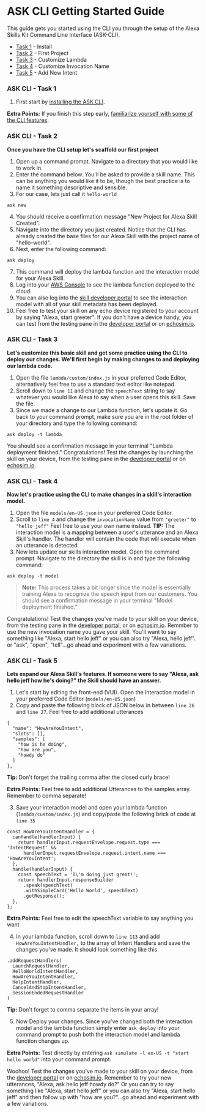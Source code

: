 # ASK CLI Getting Started Guide

This guide gets you started using the CLI you through the setup of the Alexa Skills Kit Command Line Interface (ASK-CLI).

* [Task 1](#ASK%20CLI%20-%20Task%201) - Install
* [Task 2](#ASK%20CLI%20-%20Task%202) - First Project
* [Task 3](#ASK%20CLI%20-%20Task%203) - Customize Lambda
* [Task 4](#ASK%20CLI%20-%20Task%204) - Customize Invocation Name
* [Task 5](#ASK%20CLI%20-%20Task%205) - Add New Intent

### ASK CLI - Task 1
1. First start by [installing the ASK CLI](https://developer.amazon.com/docs/smapi/quick-start-alexa-skills-kit-command-line-interface.html).

**Extra Points:** If you finish this step early, [familiarize yourself with some of the CLI features](https://developer.amazon.com/docs/smapi/ask-cli-command-reference.html).

### ASK CLI - Task 2
**Once you have the CLI setup let's scaffold our first project**
1. Open up a command prompt. Navigate to a directory that you would like to work in.
1. Enter the command below. You'll be asked to provide a skill name. This can be anything you would like it to be, though the best practice is to name it something descriptive and sensible.
1. For our case, lets just call it `hello-world`
```
ask new
```
4. You should receive a confirmation message "New Project for Alexa Skill Created".
1. Navigate into the directory you just created. Notice that the CLI has already created the base files for our Alexa Skill with the project name of "hello-world".
1. Next, enter the following command:
```
ask deploy
```
7. This command will deploy the lambda function and the interaction model for your Alexa Skill.
1. Log into your [AWS Console](https://aws.amazon.com/lambda/) to see the lambda function deployed to the cloud.
1. You can also log into the [skill developer portal](https://developer.amazon.com/alexa/console/ask) to see the interaction model with all of your skill metadata has been deployed.
1. Feel free to test your skill on any echo device registered to your account by saying "Alexa, start greeter". If you don't have a device handy, you can test from the testing pane in the [developer portal](https://developer.amazon.com/alexa/console/ask) or on [echosim.io](https://www.echosim.io).

### ASK CLI - Task 3
**Let's customize this basic skill and get some practice using the CLI to deploy our changes. We'll first begin by making changes to and deploying our lambda code.**
1. Open the file `lambda/custom/index.js` in your preferred Code Editor, alternatively feel free to use a standard text editor like notepad.
1. Scroll down to `line 11` and change the `speechText` string to say whatever you would like Alexa to say when a user opens this skill. Save the file.
1. Since we made a change to our Lambda function, let's update it. Go back to your command prompt, make sure you are in the root folder of your directory and type the following command:
```
ask deploy -t lambda
```
You should see a confirmation message in your terminal "Lambda deployment finished."
Congratulations! Test the changes by launching the skill on your device, from the testing pane in the [developer portal](https://developer.amazon.com/alexa/console/ask) or on [echosim.io](https://www.echosim.io).

### ASK CLI - Task 4
**Now let's practice using the CLI to make changes in a skill's interaction model.**
1. Open the file `models/en-US.json` in your preferred Code Editor.
1. Scroll to `line 4` and change the `invocationName` value from `"greeter"` to `"hello jeff"` Feel free to use your own name instead.
  **TIP:** The interaction model is a mapping between a user's utterance and an Alexa Skill's handler. The handler will contain the code that will execute when an utterance is detected.
1. Now lets update our skills interaction model. Open the command prompt. Navigate to the directory the skill is in and type the following command:
```
ask deploy -t model
```
> **Note:** This process takes a bit longer since the model is essentially training Alexa to recognize the speech input from our customers. You should see a confirmation message in your terminal "Model deployment finished."

Congratulations! Test the changes you've made to your skill on your device, from the testing pane in the [developer portal](https://developer.amazon.com/alexa/console/ask), or on [echosim.io](https://www.echosim.io). Remmber to use the new invocation name you gave your skill. You'll want to say something like "Alexa, start hello jeff" or you can also try "Alexa, hello jeff". or "ask", "open", "tell"...go ahead and experiment with a few variations.

### ASK CLI - Task 5
**Lets expand our Alexa Skill's features. If someone were to say "Alexa, ask hello jeff how he's doing?" the Skill should have an answer.**
1. Let's start by editing the front-end (VUI). Open the interaction model in your preferred Code Editor (`models/en-US.json`)
1. Copy and paste the following block of JSON below in between `line 26` and `line 27`. Feel free to add additional utterances
```
{
  "name": "HowAreYouIntent",
  "slots": [],
  "samples": [
    "how is he doing",
    "how are you",
    "howdy do"
  ]
},
```
**Tip:** Don't forget the trailing comma after the closed curly brace!

**Extra Points:** Feel free to add additional Utterances to the samples array. Remember to comma separate!

3. Save your interaction model and open your lambda function (`lambda/custom/index.js`) and copy/paste the following brick of code at `line 35`

```
const HowAreYouIntentHandler = {
  canHandle(handlerInput) {
    return handlerInput.requestEnvelope.request.type === 'IntentRequest' &&
      handlerInput.requestEnvelope.request.intent.name === 'HowAreYouIntent';
  },
  handle(handlerInput) {
    const speechText = 'I\'m doing just great!';
    return handlerInput.responseBuilder
      .speak(speechText)
      .withSimpleCard('Hello World', speechText)
      .getResponse();
  },
};
```
**Extra Points:** Feel free to edit the  speechText variable to say anything you want

4. In your lambda function, scroll down to `line 113` and add `HowAreYouIntentHandler,` to the array of Intent Handlers and save the changes you've made. It should look something like this

```
.addRequestHandlers(
  LaunchRequestHandler,
  HelloWorldIntentHandler,
  HowAreYouIntentHandler,
  HelpIntentHandler,
  CancelAndStopIntentHandler,
  SessionEndedRequestHandler
)
```
**Tip:** Don't forget to comma separate the items in your array!

5. Now Deploy your changes. Since you've changed both the interaction model and the lambda function simply enter `ask deploy` into your command prompt to push both the interaction model and lambda function changes up.

**Extra Points:** Test directly by entering `ask simulate -l en-US -t "start hello world"` into your command prompt.

Woohoo! Test the changes you've made to your skill on your device, from the [developer portal](https://developer.amazon.com/alexa/console/ask) or on [echosim.io](https://www.echosim.io). Remember to try your new utterances, "Alexa, ask hello jeff howdy do?" Or you can try to say something like "Alexa, start hello jeff" or you can also try "Alexa, start hello jeff" and then follow up with "how are you?"...go ahead and experiment with a few variations.

